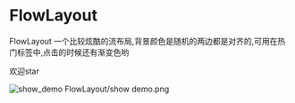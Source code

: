 # FlowLayout
FlowLayout
一个比较炫酷的流布局,背景颜色是随机的两边都是对齐的,可用在热门标签中,点击的时候还有渐变色哟

欢迎star





 ![show_demo](show_demo.png)
FlowLayout/show demo.png


